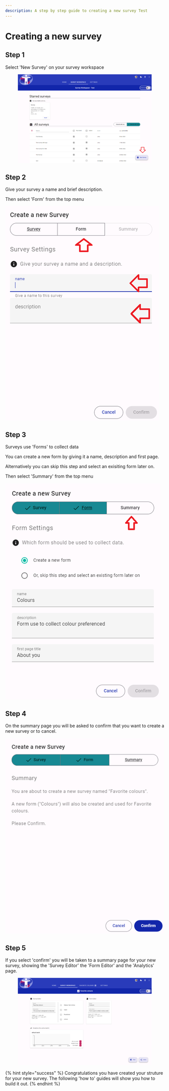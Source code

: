 ```yaml
---
description: A step by step guide to creating a new survey Test
---
```


# Creating a new survey

## Step 1

Select 'New Survey' on your survey workspace

<figure><img src="../../.gitbook/assets/image (21).png" alt=""><figcaption></figcaption></figure>

## Step 2

Give your survey a name and brief description.

Then select 'Form' from the top menu

![](<../../.gitbook/assets/image (10) (1).png>)

## Step 3

Surveys use 'Forms' to collect data

You can create a new form by giving it a name, description and first page.

Alternatively you can skip this step and select an exisiting form later on.

Then select 'Summary' from the top menu

<img src="../../.gitbook/assets/image (8) (1).png" alt="" data-size="original">

## Step 4

On the summary page you will be asked to confirm that you want to create a new survey or to cancel.

<img src="../../.gitbook/assets/image (3) (2).png" alt="" data-size="original">

## Step 5

If you select 'confirm' you will be taken to a summary page for your new survey, showing the 'Survey Editor' the 'Form Editor' and the 'Analytics' page.

<figure><img src="../../.gitbook/assets/image (2) (1) (1) (2).png" alt=""><figcaption></figcaption></figure>

{% hint style="success" %}
Congratulations you have created your struture for your new survey. The following 'how to' guides will show you how to build it out.
{% endhint %}
